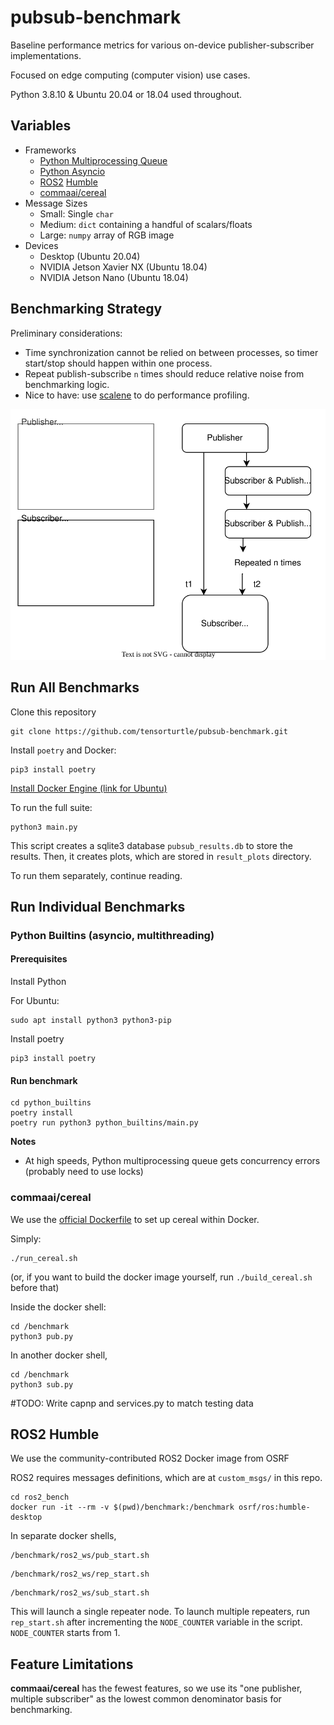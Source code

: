 # pubsub-benchmark
Baseline performance metrics for various on-device publisher-subscriber implementations.

Focused on edge computing (computer vision) use cases.

Python 3.8.10 & Ubuntu 20.04 or 18.04 used throughout.

## Variables

+ Frameworks
   + [Python Multiprocessing Queue](https://docs.python.org/3/library/multiprocessing.html?highlight=multiprocessing%20queue#multiprocessing.Queue)
   + [Python Asyncio](https://docs.python.org/3/library/asyncio.html)
   + [ROS2](https://docs.ros.org/) [Humble](https://docs.ros.org/en/rolling/Releases/Release-Humble-Hawksbill.html#humble-hawksbill-humble)
   + [commaai/cereal](https://github.com/commaai/cereal)
+ Message Sizes
   + Small: Single `char`
   + Medium: `dict` containing a handful of scalars/floats
   + Large: `numpy` array of RGB image
+ Devices
  + Desktop (Ubuntu 20.04)
  + NVIDIA Jetson Xavier NX (Ubuntu 18.04)
  + NVIDIA Jetson Nano (Ubuntu 18.04)
  
## Benchmarking Strategy

Preliminary considerations:
+ Time synchronization cannot be relied on between processes, so timer start/stop should happen within one process.
+ Repeat publish-subscribe `n` times should reduce relative noise from benchmarking logic.
+ Nice to have: use [scalene](https://github.com/plasma-umass/scalene) to do performance profiling.

![](strategy.drawio.svg)

## Run All Benchmarks

Clone this repository
```
git clone https://github.com/tensorturtle/pubsub-benchmark.git
```

Install `poetry` and Docker:
```
pip3 install poetry
```

[Install Docker Engine (link for Ubuntu)](https://docs.docker.com/engine/install/ubuntu/)


To run the full suite:
```
python3 main.py
```
This script creates a sqlite3 database `pubsub_results.db` to store the results.
Then, it creates plots, which are stored in `result_plots` directory.

To run them separately, continue reading.

## Run Individual Benchmarks

### Python Builtins (asyncio, multithreading)

#### Prerequisites 

Install Python

For Ubuntu:
```
sudo apt install python3 python3-pip
```

Install poetry

```
pip3 install poetry
```

#### Run benchmark

```
cd python_builtins
poetry install
poetry run python3 python_builtins/main.py
```

**Notes**
+ At high speeds, Python multiprocessing queue gets concurrency errors (probably need to use locks)

### commaai/cereal

We use the [official Dockerfile](https://github.com/commaai/cereal/blob/master/Dockerfile) to set up cereal within Docker.


Simply:

```
./run_cereal.sh
```

(or, if you want to build the docker image yourself, run `./build_cereal.sh` before that)

Inside the docker shell:
```
cd /benchmark
python3 pub.py
```

In another docker shell,
```
cd /benchmark
python3 sub.py
```

#TODO: Write capnp and services.py to match testing data


## ROS2 Humble

We use the community-contributed ROS2 Docker image from OSRF

ROS2 requires messages definitions, which are at `custom_msgs/` in this repo.

```
cd ros2_bench
docker run -it --rm -v $(pwd)/benchmark:/benchmark osrf/ros:humble-desktop
```

In separate docker shells,
```
/benchmark/ros2_ws/pub_start.sh
```

```
/benchmark/ros2_ws/rep_start.sh
```

```
/benchmark/ros2_ws/sub_start.sh
```

This will launch a single repeater node. To launch multiple repeaters, run `rep_start.sh` after incrementing the `NODE_COUNTER` variable in the script. `NODE_COUNTER` starts from 1.

## Feature Limitations

**commaai/cereal** has the fewest features, so we use its "one publisher, multiple subscriber" as the lowest common denominator basis for benchmarking.


